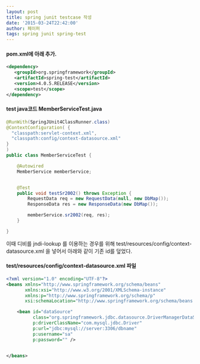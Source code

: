 ```yaml
---
layout: post
title: spring junit testcase 작성
date: '2015-03-24T22:42:00'
author: 페이퍼
tags: spring junit spring-test
---
```


#### pom.xml에 아래 추가. 
```xml
<dependency>
   <groupId>org.springframework</groupId>
   <artifactId>spring-test</artifactId>
   <version>4.0.5.RELEASE</version>
   <scope>test</scope>
</dependency>
```


#### test java코드 MemberServiceTest.java  
```java
@RunWith(SpringJUnit4ClassRunner.class)
@ContextConfiguration( {
  "classpath:servlet-context.xml",
  "classpath:config/context-datasource.xml"
}
)
public class MemberServiceTest {

    @Autowired
    MemberService memberService;


    @Test
    public void testSr2002() throws Exception {
        RequestData req = new RequestData(null, new DbMap());
        ResponseData res = new ResponseData(new DbMap());

        memberService.sr2002(req, res);
    }

}
```



이때 디비를 jndi-lookup 를 이용하는 경우를 위해 test/resources/config/context-datasource.xml 을 넣어서 아래와 같이 기존 id를 덮었다.

#### test/resources/config/context-datasource.xml 파일 
```xml
<?xml version="1.0" encoding="UTF-8"?>
<beans xmlns="http://www.springframework.org/schema/beans"
       xmlns:xsi="http://www.w3.org/2001/XMLSchema-instance"
       xmlns:p="http://www.springframework.org/schema/p"
       xsi:schemaLocation="http://www.springframework.org/schema/beans http://www.springframework.org/schema/beans/spring-beans.xsd">

    <bean id="dataSource"
          class="org.springframework.jdbc.datasource.DriverManagerDataSource"
          p:driverClassName="com.mysql.jdbc.Driver"
          p:url="jdbc:mysql://server:3306/dbname"
          p:username="sa"
          p:password="" />


</beans>
```



